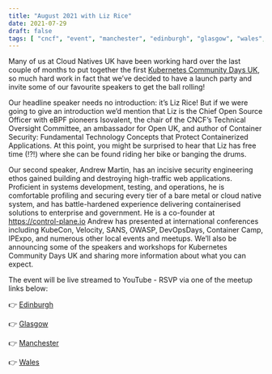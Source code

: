 ```yaml
---
title: "August 2021 with Liz Rice"
date: 2021-07-29
draft: false
tags: [ "cncf", "event", "manchester", "edinburgh", "glasgow", "wales", "bristol" ]
---
```


Many of us at Cloud Natives UK have been working hard over the last couple of months to put together the first [Kubernetes Community Days UK](https://kcduk.io), so much hard work in fact that we’ve decided to have a launch party and invite some of our favourite speakers to get the ball rolling!

Our headline speaker needs no introduction: it’s Liz Rice! But if we were going to give an introduction we’d mention that Liz is the Chief Open Source Officer with eBPF pioneers Isovalent, the chair of the CNCF’s Technical Oversight Committee, an ambassador for Open UK, and author of Container Security: Fundamental Technology Concepts that Protect Containerized Applications. At this point, you might be surprised to hear that Liz has free time (!?!) where she can be found riding her bike or banging the drums.

Our second speaker, Andrew Martin, has an incisive security engineering ethos gained building and destroying high-traffic web applications. Proficient in systems development, testing, and operations, he is comfortable profiling and securing every tier of a bare metal or cloud native system, and has battle-hardened experience delivering containerised solutions to enterprise and government. He is a co-founder at https://control-plane.io Andrew has presented at international conferences including KubeCon, Velocity, SANS, OWASP, DevOpsDays, Container Camp, IPExpo, and numerous other local events and meetups.
We’ll also be announcing some of the speakers and workshops for Kubernetes Community Days UK and sharing more information about what you can expect.

The event will be live streamed to YouTube - RSVP via one of the meetup links below:

👉 [Edinburgh](https://www.meetup.com/cloud-native-kubernetes-edinburgh/events/279790759/)

👉 [Glasgow](https://www.meetup.com/CloudNativeGlasgow/events/279790767/)

👉 [Manchester](https://www.meetup.com/Cloud-Native-Kubernetes-Manchester/events/279799870/)

👉 [Wales](https://www.meetup.com/cloudnativewales/events/279782453/)


